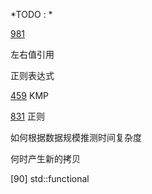 

*TODO : *

[981]()

左右值引用

正则表达式

[459]() KMP

[831]() 正则

如何根据数据规模推测时间复杂度

何时产生新的拷贝

[90] std::functional